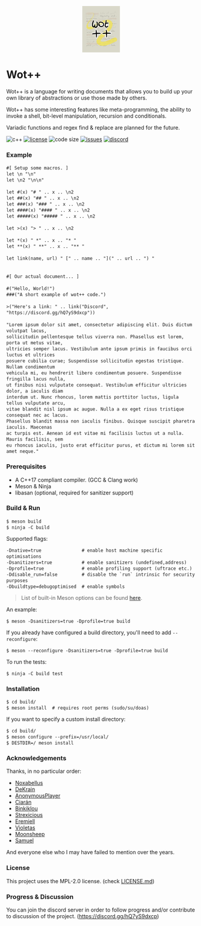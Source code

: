 <p align=center><img alt="logo" src="docs/img/logo.png" width=20%></p>

# Wot++
Wot++ is a language for writing documents that allows you to build up your own library of abstractions
or use those made by others.

Wot++ has some interesting features like meta-programming, the ability to invoke a shell,
bit-level manipulation, recursion and conditionals.

Variadic functions and regex find & replace are planned for the future.

![c++](https://img.shields.io/badge/c%2B%2B-%3E%3D17-blue.svg?style=flat)
[![license](https://img.shields.io/github/license/Jackojc/wotpp.svg?style=flat)](./LICENSE)
![code size](https://img.shields.io/github/languages/code-size/Jackojc/wotpp?style=flat-square)
[![issues](https://img.shields.io/github/issues/Jackojc/wotpp.svg?style=flat)](https://github.com/Jackojc/wotpp/issues)
[![discord](https://img.shields.io/discord/537732103765229590.svg?label=discord&style=flat)](https://discord.gg/RmgjcES)

### Example
```
#[ Setup some macros. ]
let \n "\n"
let \n2 "\n\n"

let #(x) "# " .. x .. \n2
let ##(x) "## " .. x .. \n2
let ###(x) "### " .. x .. \n2
let ####(x) "#### " .. x .. \n2
let #####(x) "##### " .. x .. \n2

let >(x) "> " .. x .. \n2

let *(x) " *" .. x .. "* "
let **(x) " **" .. x .. "** "

let link(name, url) " [" .. name .. "](" .. url .. ") "


#[ Our actual document... ]

#("Hello, World!")
###("A short example of wot++ code.")

>("Here's a link: " .. link("Discord", "https://discord.gg/hQ7yS9dxcp"))

"Lorem ipsum dolor sit amet, consectetur adipiscing elit. Duis dictum volutpat lacus,
sollicitudin pellentesque tellus viverra non. Phasellus est lorem, porta ut metus vitae,
ultricies semper lacus. Vestibulum ante ipsum primis in faucibus orci luctus et ultrices
posuere cubilia curae; Suspendisse sollicitudin egestas tristique. Nullam condimentum
vehicula mi, eu hendrerit libero condimentum posuere. Suspendisse fringilla lacus nulla,
ut finibus nisi vulputate consequat. Vestibulum efficitur ultricies dolor, a iaculis diam
interdum ut. Nunc rhoncus, lorem mattis porttitor luctus, ligula tellus vulputate arcu,
vitae blandit nisl ipsum ac augue. Nulla a ex eget risus tristique consequat nec ac lacus.
Phasellus blandit massa non iaculis finibus. Quisque suscipit pharetra iaculis. Maecenas
ac turpis est. Aenean id est vitae mi facilisis luctus ut a nulla. Mauris facilisis, sem
eu rhoncus iaculis, justo erat efficitur purus, et dictum mi lorem sit amet neque."
```

### Prerequisites
- A C++17 compliant compiler. (GCC & Clang work)
- Meson & Ninja
- libasan (optional, required for sanitizer support)

### Build & Run
```
$ meson build
$ ninja -C build
```

Supported flags:
```
-Dnative=true               # enable host machine specific optimisations
-Dsanitizers=true           # enable sanitizers (undefined,address)
-Dprofile=true              # enable profiling support (uftrace etc.)
-Ddisable_run=false         # disable the `run` intrinsic for security purposes
-Dbuildtype=debugoptimised  # enable symbols
```
> List of built-in Meson options can be found [here](https://mesonbuild.com/Builtin-options.html).

An example:
```
$ meson -Dsanitizers=true -Dprofile=true build
```

If you already have configured a build directory, you'll need to add `--reconfigure`:
```
$ meson --reconfigure -Dsanitizers=true -Dprofile=true build
```

To run the tests:
```
$ ninja -C build test
```

### Installation
```
$ cd build/
$ meson install  # requires root perms (sudo/su/doas)
```

If you want to specify a custom install directory:
```
$ cd build/
$ meson configure --prefix=/usr/local/
$ DESTDIR=/ meson install
```

### Acknowledgements
Thanks, in no particular order:
- [Noxabellus](https://github.com/noxabellus)
- [DeKrain](https://github.com/dekrain)
- [AnonymousPlayer](https://github.com/Anonymus-Player)
- [Ciarán](https://github.com/iCiaran)
- [Binkiklou](https://github.com/binkiklou)
- [Strexicious](https://github.com/strexicious/)
- [Eremiell](https://github.com/Eremiell)
- [Violetas](https://github.com/violetastcs)
- [Moonsheep](https://github.com/jlagarespo)
- [Samuel](https://github.com/swr06/)

And everyone else who I may have failed to mention over the years.

### License
This project uses the MPL-2.0 license. (check [LICENSE.md](LICENSE.md))

### Progress & Discussion
You can join the discord server in order to follow progress and/or contribute to discussion of the project. (https://discord.gg/hQ7yS9dxcp)

